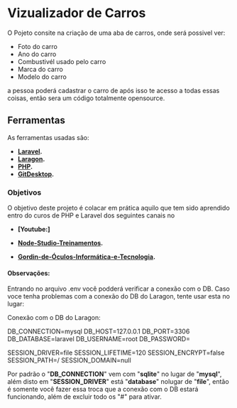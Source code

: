 # Vizualizador de Carros

O Pojeto consite na criação de uma aba de carros, onde será possivel ver:
- Foto do carro
- Ano do carro
- Combustivél usado pelo carro
- Marca do carro
- Modelo do carro

a pessoa poderá cadastrar o carro de após isso te acesso a todas essas coisas, então sera um código totalmente opensource.

## Ferramentas
As ferramentas usadas são:

- **[Laravel](https://laravel.com/docs/contributions).**
- **[Laragon](https://laragon.org/docs/).**
- **[PHP](https://www.php.net/docs.php).**
- **[GitDesktop](https://desktop.github.com/download/).**

### Objetivos
O objetivo deste projeto é colacar em prática aquilo que tem sido aprendido entro do curos de PHP e Laravel dos seguintes canais no 
- **[Youtube:]**

- **[Node-Studio-Treinamentos](https://www.youtube.com/watch?v=SnOlhaJTMTA&list=PLwXQLZ3FdTVH5Tb57_-ll_r0VhNz9RrXb&index=1).**
- **[Gordin-de-Óculos-Informática-e-Tecnologia](https://www.youtube.com/watch?v=4EoW20FV6Rc&list=PLds8fm5O3hgyyaO2G9gSPq1Mmwe_cVmh5).**

#### Observações:
Entrando no arquivo .env você podderá verificar a conexão com o DB.
Caso voce tenha problemas com a conexão do DB do Laragon, tente usar esta no lugar:

Conexão com o DB do Laragon:

DB_CONNECTION=mysql
DB_HOST=127.0.0.1
DB_PORT=3306
DB_DATABASE=laravel
DB_USERNAME=root
DB_PASSWORD=

SESSION_DRIVER=file
SESSION_LIFETIME=120
SESSION_ENCRYPT=false
SESSION_PATH=/
SESSION_DOMAIN=null

Por padrão o "**DB_CONNECTION**" vem com "**sqlite**" no lugar de "**mysql**", além disto em "**SESSION_DRIVER**" está "**database**" nolugar de "**file**", então é somente você fazer essa troca que a conexão com o DB estará funcionando, além de excluir todo os "#" para ativar. 
